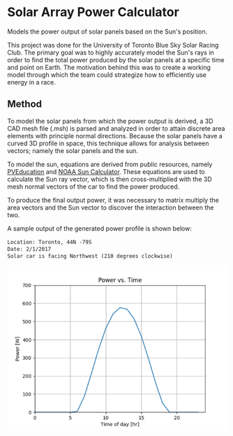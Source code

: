 # Solar Array Power Calculator
Models the power output of solar panels based on the Sun's position. 

This project was done for the University of Toronto Blue Sky Solar Racing Club. The primary goal was to highly accurately model the Sun's rays in order to find the total power produced by the solar panels at a specific time and point on Earth. The motivation behind this was to create a working model through which the team could strategize how to efficiently use energy in a race. 

## Method
To model the solar panels from which the power output is derived, a 3D CAD mesh file (.msh) is parsed and analyzed in order to attain discrete area elements with principle normal directions. Because the solar panels have a curved 3D profile in space, this technique allows for analysis between vectors; namely the solar panels and the sun.

To model the sun, equations are derived from public resources, namely [PVEducation](http://www.pveducation.org/) and [NOAA Sun Calculator](https://www.esrl.noaa.gov/gmd/grad/solcalc/). These equations are used to calculate the Sun ray vector, which is then cross-multiplied with the 3D mesh normal vectors of the car to find the power produced. 

To produce the final output power, it was necessary to matrix multiply the area vectors and the Sun vector to discover the interaction between the two. 

A sample output of the generated power profile is shown below:  
```
Location: Toronto, 44N -79S  
Date: 2/1/2017  
Solar car is facing Northwest (210 degrees clockwise)  
```
![image](assets/power_profile_example.png)
